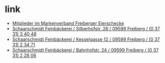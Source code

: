 # link

* [Mitglieder im Markenverband Freiberger Eierschecke](http://freiberger-eierschecke.de/Mitglieder.html)
* [Schaarschmidt Feinbäckerei / Silberhofstr. 28 / 09599 Freiberg / (0 37 31) 3 40 48](http://www.informiert.de/?id=A310000020110000&cmd=detail)
* [Schaarschmidt Feinbäckerei / Kesselgasse 12 / 09599 Freiberg / (0 37 31) 2 34 71](http://www.informiert.de/?id=A310000020090000&cmd=detail)
* [Schaarschmidt Feinbäckerei / Bahnhofstr. 24 / 09599 Freiberg / (0 37 31) 2 28 06](http://www.informiert.de/?id=A310000020100000&cmd=detail)
